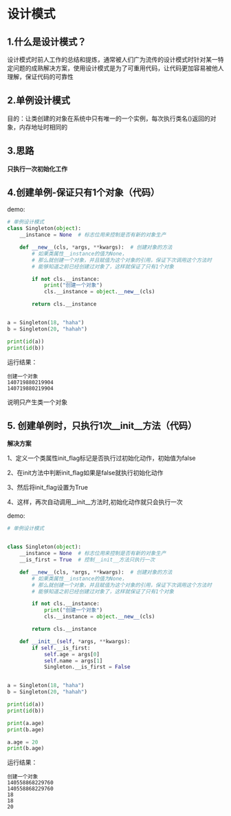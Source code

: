 # 设计模式

## 1.什么是设计模式？

设计模式时前人工作的总结和提炼，通常被人们广为流传的设计模式时针对某一特定问题的成熟解决方案，使用设计模式是为了可重用代码，让代码更加容易被他人理解，保证代码的可靠性



## 2.单例设计模式

目的：让类创建的对象在系统中只有唯一的一个实例，每次执行类名()返回的对象，内存地址时相同的



## 3.思路

**只执行一次初始化工作**

## 4.创建单例-保证只有1个对象（代码）

demo:

```python
# 单例设计模式
class Singleton(object):
    __instance = None  # 标志位用来控制是否有新的对象生产

    def __new__(cls, *args, **kwargs):  # 创建对象的方法
        # 如果类属性__instance的值为None，
        # 那么就创建一个对象，并且赋值为这个对象的引用，保证下次调用这个方法时
        # 能够知道之前已经创建过对象了，这样就保证了只有1个对象

        if not cls.__instance:
            print("创建一个对象")
            cls.__instance = object.__new__(cls)

        return cls.__instance


a = Singleton(18, "haha")
b = Singleton(20, "hahah")

print(id(a))
print(id(b))
```

运行结果：

```
创建一个对象
140719880219904
140719880219904
```

说明只产生类一个对象



## 5. 创建单例时，只执行1次__init__方法（代码）

**解决方案**

1、定义一个类属性init_flag标记是否执行过初始化动作，初始值为false

2、在init方法中判断init_flag如果是false就执行初始化动作

3、然后将init_flag设置为True

4、这样，再次自动调用\__init__方法时,初始化动作就只会执行一次



demo:

```python
# 单例设计模式


class Singleton(object):
    __instance = None  # 标志位用来控制是否有新的对象生产
    __is_first = True  # 控制__init__方法只执行一次

    def __new__(cls, *args, **kwargs):  # 创建对象的方法
        # 如果类属性__instance的值为None，
        # 那么就创建一个对象，并且赋值为这个对象的引用，保证下次调用这个方法时
        # 能够知道之前已经创建过对象了，这样就保证了只有1个对象

        if not cls.__instance:
            print("创建一个对象")
            cls.__instance = object.__new__(cls)

        return cls.__instance

    def __init__(self, *args, **kwargs):
        if self.__is_first:
            self.age = args[0]
            self.name = args[1]
            Singleton.__is_first = False


a = Singleton(18, "haha")
b = Singleton(20, "hahah")

print(id(a))
print(id(b))

print(a.age)
print(b.age)

a.age = 20
print(b.age)

```

运行结果：

```
创建一个对象
140558868229760
140558868229760
18
18
20
```

